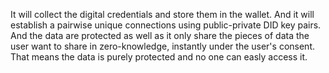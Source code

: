 It will collect the digital credentials and store them in the wallet. And it will establish a pairwise unique connections using public-private DID key pairs. And the data are protected as well as it only share the pieces of data the user want to share in zero-knowledge, instantly under the user's consent. That means the data is purely protected and no one can easly access it.